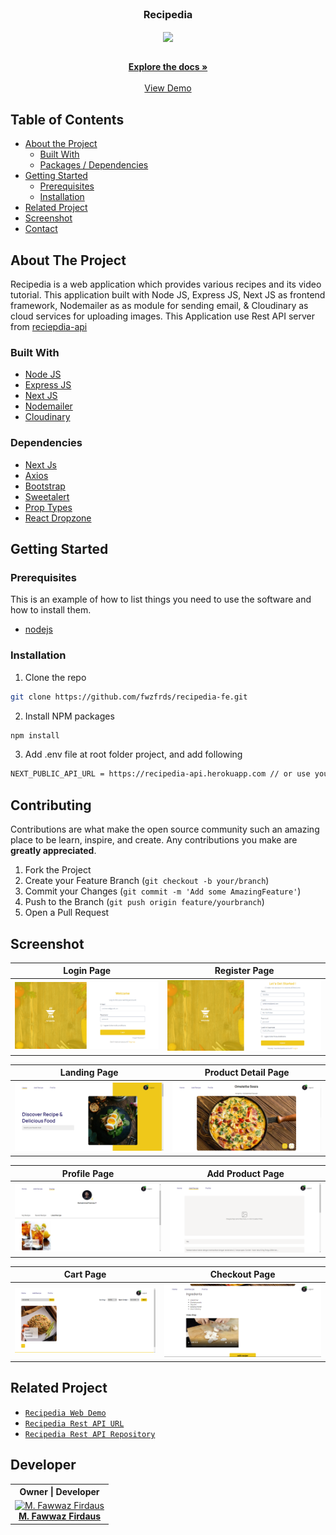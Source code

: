 <br />
<p align="center">

  <h3 align="center">Recipedia</h3>
  <p align="center">
    <image align="center" width="100" src='/assets/img/icons/logo.png' />
  </p>

  <p align="center">
    <br />
    <a href="https://github.com/fwzfrds/recipedia-fe"><strong>Explore the docs »</strong></a>
    <br />
    <br />
    <a href="https://recipedia-fwzfrds.vercel.app/">View Demo</a>
  </p>
</p>



<!-- TABLE OF CONTENTS -->
## Table of Contents

* [About the Project](#about-the-project)
  * [Built With](#built-with)
  * [Packages / Dependencies](#dependencies)
* [Getting Started](#getting-started)
  * [Prerequisites](#prerequisites)
  * [Installation](#installation)
* [Related Project](#related-project)
* [Screenshot](#screenshot)
* [Contact](#contact)



<!-- ABOUT THE PROJECT -->
## About The Project

Recipedia is a web application which provides various recipes and its video tutorial. This application built with Node JS, Express JS, Next JS as frontend framework, Nodemailer as as module for sending email, & Cloudinary as cloud services for uploading images.
This Application use Rest API server from [reciepdia-api](https://recipedia-api.herokuapp.com)

### Built With

* [Node JS](https://nodejs.org/en/docs/)
* [Express JS](https://expressjs.com/)
* [Next JS](https://nextjs.org/)
* [Nodemailer](https://nodemailer.com/about/)
* [Cloudinary](https://cloudinary.com/)

### Dependencies
- [Next Js](https://nextjs.org)
- [Axios](https://www.npmjs.com/package/axios)
- [Bootstrap](https://www.npmjs.com/package/bootstrap)
- [Sweetalert](https://www.npmjs.com/package/sweetalert)
- [Prop Types](https://www.npmjs.com/package/prop-types)
- [React Dropzone](https://react-dropzone.js.org/)


<!-- GETTING STARTED -->
## Getting Started

### Prerequisites

This is an example of how to list things you need to use the software and how to install them.

* [nodejs](https://nodejs.org/en/download/)

### Installation

1. Clone the repo
```sh
git clone https://github.com/fwzfrds/recipedia-fe.git
```
2. Install NPM packages
```sh
npm install
```
3. Add .env file at root folder project, and add following
```sh
NEXT_PUBLIC_API_URL = https://recipedia-api.herokuapp.com // or use your own

```

<!-- CONTRIBUTING -->
## Contributing

Contributions are what make the open source community such an amazing place to be learn, inspire, and create. Any contributions you make are **greatly appreciated**.

1. Fork the Project
2. Create your Feature Branch (`git checkout -b your/branch`)
3. Commit your Changes (`git commit -m 'Add some AmazingFeature'`)
4. Push to the Branch (`git push origin feature/yourbranch`)
5. Open a Pull Request

<!-- SCREENSHOT -->
## Screenshot
| Login Page | Register Page |
| ------------- | ------------- |
| ![Login](/public/assets/img/screenshot/login.png?raw=true "Login Page") | ![Register](/public/assets/img/screenshot/register.png?raw=true "Register Page")|

| Landing Page  | Product Detail Page |
| ------------- | ------------- |
| ![Landing](/public/assets/img/screenshot/home.png?raw=true "Landing Page") | ![Recipe Detail](/public/assets/img/screenshot/recipe-detail.png?raw=true "Recipe Detail Page") |

| Profile Page | Add Product Page |
| ------------- | ------------- |
| ![Profile](/public/assets/img/screenshot/profile.png?raw=true "Profile Page") | ![Add Recipe](/public/assets/img/screenshot/add-recipe.png?raw=true "Add Recipe Page") |

| Cart Page | Checkout Page |
| ------------- | ------------- |
| ![Search Page](/public/assets/img/screenshot/search-page.png?raw=true "Search Page") | ![Video Tutorial](/public/assets/img/screenshot/video-recipe.png?raw=true "Checkout Page") |


<!-- RELATED PROJECT -->
## Related Project
* [`Recipedia Web Demo`](https://recipedia-fwzfrds.vercel.app/)
* [`Recipedia Rest API URL`](https://recipedia-api.herokuapp.com)
* [`Recipedia Rest API Repository`](https://github.com/fwzfrds/recipedia-be)

## Developer

<center>
  <table>
    <tr>
      <th>Owner | Developer</th>
    </tr>
    <tr>
      <td align="center">
        <a href="https://github.com/fwzfrds">
          <img width="150" src="https://avatars.githubusercontent.com/u/85775604?v=4" alt="M. Fawwaz Firdaus"><br/>
          <b>M. Fawwaz Firdaus</b>
        </a>
      </td>
    </tr>
  </table>
</center>